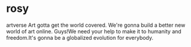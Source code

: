 # rosy
artverse
Art gotta get the world covered.
We're gonna build a better new world of art online.
Guys!We need your help to make it to humanity and 
freedom.It's gonna be a globalized evolution for everybody. 
